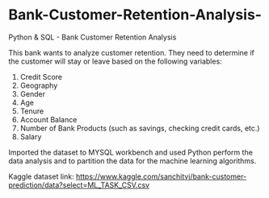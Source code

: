 # Bank-Customer-Retention-Analysis-
Python &amp; SQL - Bank Customer Retention Analysis 

This bank wants to analyze customer retention.
They need to determine if the customer will stay or leave based on the following variables:
1. Credit Score
2. Geography 
3. Gender
4. Age
5. Tenure
6. Account Balance 
7. Number of Bank Products (such as savings, checking credit cards, etc.)
8. Salary 

Imported the dataset to MYSQL workbench and used Python perform the data analysis and to partition the data for the machine learning algorithms.

Kaggle dataset link: https://www.kaggle.com/sanchitvj/bank-customer-prediction/data?select=ML_TASK_CSV.csv
